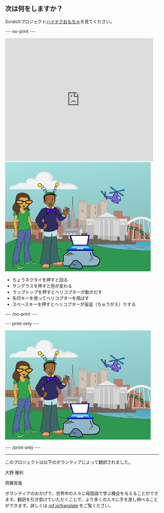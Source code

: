 ## 次は何をしますか？

Scratchプロジェクト[ハイテクおもちゃ](https://projects.raspberrypi.org/ja-JP/projects/tech-toys)を見てください。

--- no-print ---

<div class="scratch-preview">
  <iframe allowtransparency="true" width="485" height="402" src="https://scratch.mit.edu/projects/embed/301514002/?autostart=false" frameborder="0" scrolling="no"></iframe>
  <img src="images/toys-final.png">
</div>

+ ちょうネクタイを押すと回る
+ サングラスを押すと色が変わる
+ ラップトップを押すとヘリコプターが動きだす
+ 矢印キーを使ってヘリコプターを飛ばす
+ スペースキーを押すとヘリコプターが宙返（ちゅうがえ）りする

--- /no-print ---

--- print-only ---

![完成したプロジェクト](images/toys-final.png)

--- /print-only ---


***
このプロジェクトは以下のボランティアによって翻訳されました。

大野 雅利

齊藤哲哉

ボランティアのおかげで、世界中の人々に母国語で学ぶ機会を与えることができます。翻訳を引き受けていただくことで、より多くの人々に手を差し伸べることができます。詳しくは [rpf.io/translate](https://rpf.io/translate) をご覧ください。